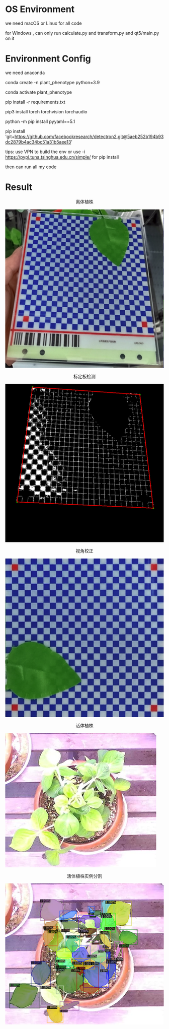 # OS Environment
we need macOS or Linux for all code

for Windows , can only run calculate.py and transform.py  and qt5/main.py on it

# Environment Config
we need anaconda

conda create -n plant_phenotype python=3.9

conda activate plant_phenotype

pip install -r requirements.txt

pip3 install torch torchvision torchaudio

python -m pip install pyyaml==5.1

pip install 'git+https://github.com/facebookresearch/detectron2.git@5aeb252b194b93dc2879b4ac34bc51a31b5aee13'

tips: use VPN to build the env or use -i https://pypi.tuna.tsinghua.edu.cn/simple/ for pip install

then can run all my code

# Result
<center>离体植株</center>

![离体植株](resources/%E6%A0%87%E5%AE%9A%E6%9D%BF%E5%8F%B6%E7%89%87.png)

<center>标定板检测</center>

![标定板检测](resources/%E6%A0%87%E5%AE%9A%E6%9D%BF%E6%A3%80%E6%B5%8B.png)

<center>视角校正</center>

![视角校正](resources/%E6%A0%87%E5%AE%9A%E6%9D%BF%E8%A7%86%E8%A7%92%E7%9F%AB%E6%AD%A3.png)

<center>活体植株</center>

![活体植株](resources/%E5%8E%9F%E5%A7%8B%E6%A4%8D%E6%A0%AA.png)

<center>活体植株实例分割</center>

![活体植株实例分割](resources/%E5%8E%9F%E5%A7%8B%E6%A4%8D%E6%A0%AA%E5%AE%9E%E4%BE%8B%E5%88%86%E5%89%B2%E7%BB%93%E6%9E%9C%E6%B8%B2%E6%9F%93%E5%9B%BE.png)